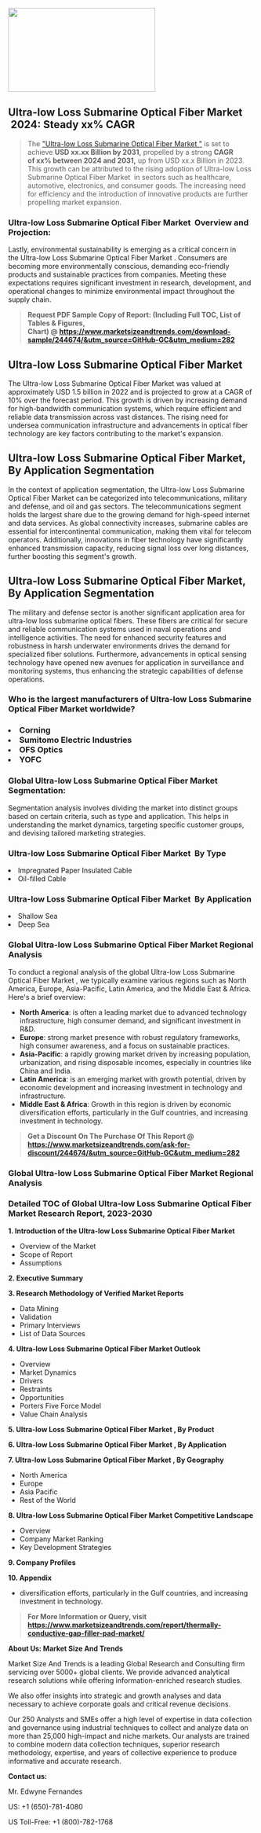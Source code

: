 <p><img class="alignnone size-medium wp-image-20088" src="https://ffe5etoiles.com/wp-content/uploads/2024/12/MST1-300x171.png" alt="" width="300" height="171" /></p><h2 id="ember46" class="ember-view reader-text-block__heading-2">Ultra-low Loss Submarine Optical Fiber Market &nbsp;2024: Steady&nbsp;xx% CAGR</h2><blockquote id="ember47" class="ember-view reader-text-block__blockquote">The&nbsp;<a class="app-aware-link " href="https://www.marketsizeandtrends.com/download-sample/244674/&utm_source=GitHub-GC&utm_medium=282" target="_blank" data-test-app-aware-link="">"Ultra-low Loss Submarine Optical Fiber Market "</a>&nbsp;is set to achieve&nbsp;<strong>USD&nbsp;xx.xx&nbsp;Billion by 2031,</strong>&nbsp;propelled by a strong&nbsp;<strong>CAGR of&nbsp;xx% between 2024 and 2031,</strong>&nbsp;up from USD xx.x Billion in 2023. This growth can be attributed to the rising adoption of&nbsp;Ultra-low Loss Submarine Optical Fiber Market &nbsp;in sectors such as healthcare, automotive, electronics, and consumer goods. The increasing need for efficiency and the introduction of innovative products are further propelling market expansion.</blockquote><h3 id="ember48" class="ember-view reader-text-block__heading-3">Ultra-low Loss Submarine Optical Fiber Market &nbsp;Overview and Projection:</h3><p id="ember49" class="ember-view reader-text-block__paragraph">Lastly, environmental sustainability is emerging as a critical concern in the&nbsp;Ultra-low Loss Submarine Optical Fiber Market . Consumers are becoming more environmentally conscious, demanding eco-friendly products and sustainable practices from companies. Meeting these expectations requires significant investment in research, development, and operational changes to minimize environmental impact throughout the supply chain.</p><blockquote id="ember50" class="ember-view reader-text-block__blockquote"><strong>Request PDF Sample Copy of Report: (Including Full TOC, List of Tables &amp; Figures, Chart)&nbsp;@&nbsp;<strong><a href="https://www.marketsizeandtrends.com/download-sample/244674/&utm_source=GitHub-GC&utm_medium=282" target="_blank">https://www.marketsizeandtrends.com/download-sample/244674/&utm_source=GitHub-GC&utm_medium=282</a></strong></strong></blockquote><h3 class=""><h2>Ultra-low Loss Submarine Optical Fiber Market</h2><p>The Ultra-low Loss Submarine Optical Fiber Market was valued at approximately USD 1.5 billion in 2022 and is projected to grow at a CAGR of 10% over the forecast period. This growth is driven by increasing demand for high-bandwidth communication systems, which require efficient and reliable data transmission across vast distances. The rising need for undersea communication infrastructure and advancements in optical fiber technology are key factors contributing to the market's expansion.</p><h2>Ultra-low Loss Submarine Optical Fiber Market, By Application Segmentation</h2><p>In the context of application segmentation, the Ultra-low Loss Submarine Optical Fiber Market can be categorized into telecommunications, military and defense, and oil and gas sectors. The telecommunications segment holds the largest share due to the growing demand for high-speed internet and data services. As global connectivity increases, submarine cables are essential for intercontinental communication, making them vital for telecom operators. Additionally, innovations in fiber technology have significantly enhanced transmission capacity, reducing signal loss over long distances, further boosting this segment's growth.</p><h2>Ultra-low Loss Submarine Optical Fiber Market, By Application Segmentation</h2><p>The military and defense sector is another significant application area for ultra-low loss submarine optical fibers. These fibers are critical for secure and reliable communication systems used in naval operations and intelligence activities. The need for enhanced security features and robustness in harsh underwater environments drives the demand for specialized fiber solutions. Furthermore, advancements in optical sensing technology have opened new avenues for application in surveillance and monitoring systems, thus enhancing the strategic capabilities of defense operations.</p></h3><h3 id="" class="">Who is the largest manufacturers of&nbsp;Ultra-low Loss Submarine Optical Fiber Market worldwide?</h3><h3 class=""></Li><Li>Corning</Li><Li> Sumitomo Electric Industries</Li><Li> OFS Optics</Li><Li> YOFC</h3><h3 id="ember53" class="ember-view reader-text-block__heading-3">Global&nbsp;Ultra-low Loss Submarine Optical Fiber Market Segmentation:</h3><p id="ember54" class="ember-view reader-text-block__paragraph">Segmentation analysis involves dividing the market into distinct groups based on certain criteria, such as type and application. This helps in understanding the market dynamics, targeting specific customer groups, and devising tailored marketing strategies.</p><h3 id="" class="">Ultra-low Loss Submarine Optical Fiber Market &nbsp;By Type</h3><p></Li><Li>Impregnated Paper Insulated Cable</Li><Li> Oil-filled Cable</p><h3 id="" class="">Ultra-low Loss Submarine Optical Fiber Market &nbsp;By Application</h3><p class=""></Li><Li>Shallow Sea</Li><Li> Deep Sea</p><h3 id="ember62" class="ember-view reader-text-block__heading-3">Global Ultra-low Loss Submarine Optical Fiber Market Regional Analysis</h3><p id="ember63" class="ember-view reader-text-block__paragraph">To conduct a regional analysis of the global Ultra-low Loss Submarine Optical Fiber Market , we typically examine various regions such as North America, Europe, Asia-Pacific, Latin America, and the Middle East &amp; Africa. Here's a brief overview:</p><ul><li><strong>North America</strong>: is often a leading market due to advanced technology infrastructure, high consumer demand, and significant investment in R&amp;D.</li><li><strong>Europe</strong>: strong market presence with robust regulatory frameworks, high consumer awareness, and a focus on sustainable practices.</li><li><strong>Asia-Pacific</strong>: a rapidly growing market driven by increasing population, urbanization, and rising disposable incomes, especially in countries like China and India.</li><li><strong>Latin America</strong>: is an emerging market with growth potential, driven by economic development and increasing investment in technology and infrastructure.</li><li><strong>Middle East &amp; Africa</strong>: Growth in this region is driven by economic diversification efforts, particularly in the Gulf countries, and increasing investment in technology.</li></ul><blockquote id="ember61" class="ember-view reader-text-block__blockquote"><strong>Get a Discount On The Purchase Of This Report @ <strong><a href="https://html-cleaner.com/" target="">https://www.marketsizeandtrends.com/ask-for-discount/244674/&utm_source=GitHub-GC&utm_medium=282</a></strong></strong></blockquote><h3 id="ember62" class="ember-view reader-text-block__heading-3">Global Ultra-low Loss Submarine Optical Fiber Market Regional Analysis</h3><h3 id="" class="">Detailed TOC of Global Ultra-low Loss Submarine Optical Fiber Market Research Report, 2023-2030</h3><p id="" class=""><strong>1. Introduction of the Ultra-low Loss Submarine Optical Fiber Market </strong></p><ul><li>Overview of the Market</li><li>Scope of Report</li><li>Assumptions</li></ul><p id="" class=""><strong>2. Executive Summary</strong></p><p id="" class=""><strong>3. Research Methodology of Verified Market Reports</strong></p><ul><li>Data Mining</li><li>Validation</li><li>Primary Interviews</li><li>List of Data Sources</li></ul><p id="" class=""><strong>4. Ultra-low Loss Submarine Optical Fiber Market Outlook</strong></p><ul><li>Overview</li><li>Market Dynamics</li><li>Drivers</li><li>Restraints</li><li>Opportunities</li><li>Porters Five Force Model</li><li>Value Chain Analysis</li></ul><p id="" class=""><strong>5. Ultra-low Loss Submarine Optical Fiber Market , By Product</strong></p><p id="" class=""><strong>6. Ultra-low Loss Submarine Optical Fiber Market , By Application</strong></p><p id="" class=""><strong>7. Ultra-low Loss Submarine Optical Fiber Market , By Geography</strong></p><ul><li>North America</li><li>Europe</li><li>Asia Pacific</li><li>Rest of the World</li></ul><p id="" class=""><strong>8. Ultra-low Loss Submarine Optical Fiber Market Competitive Landscape</strong></p><ul><li>Overview</li><li>Company Market Ranking</li><li>Key Development Strategies</li></ul><p id="" class=""><strong>9. Company Profiles</strong></p><p id="" class=""><strong>10. Appendix</strong></p><ul><li>diversification efforts, particularly in the Gulf countries, and increasing investment in technology.</li></ul><blockquote id="ember65" class="ember-view reader-text-block__blockquote"><strong>For More Information or Query, visit <strong><strong><a href="https://html-cleaner.com/" target="">https://www.marketsizeandtrends.com/report/thermally-conductive-gap-filler-pad-market/</a></strong></strong></strong></blockquote><p id="" class=""><strong>About Us: Market Size And Trends</strong></p><p id="" class="">Market Size And Trends is a leading Global Research and Consulting firm servicing over 5000+ global clients. We provide advanced analytical research solutions while offering information-enriched research studies.</p><p id="" class="">We also offer insights into strategic and growth analyses and data necessary to achieve corporate goals and critical revenue decisions.</p><p id="" class="">Our 250 Analysts and SMEs offer a high level of expertise in data collection and governance using industrial techniques to collect and analyze data on more than 25,000 high-impact and niche markets. Our analysts are trained to combine modern data collection techniques, superior research methodology, expertise, and years of collective experience to produce informative and accurate research.</p><p id="" class=""><strong>Contact us:</strong></p><p id="" class="">Mr. Edwyne Fernandes</p><p id="" class="">US: +1 (650)-781-4080</p><p id="" class="">US Toll-Free: +1 (800)-782-1768</p>
